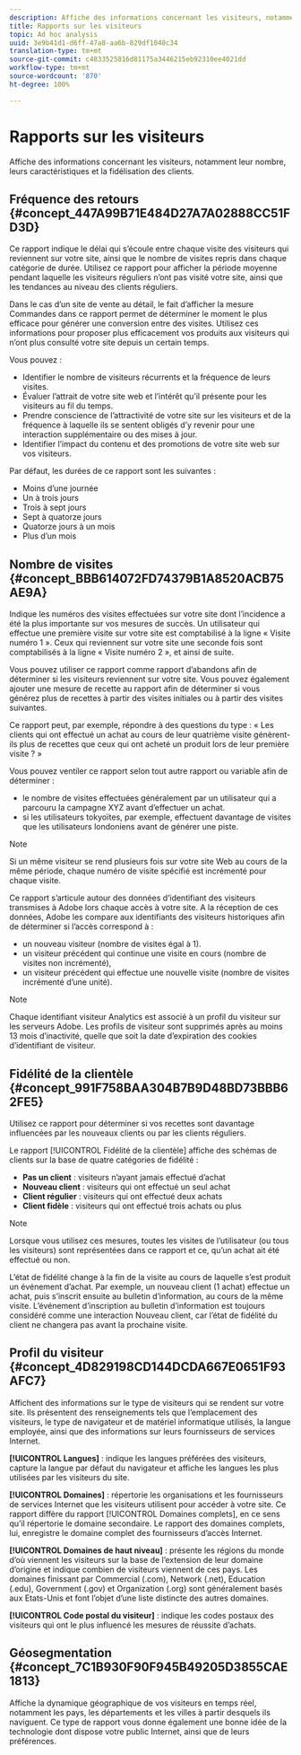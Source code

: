 ```yaml
---
description: Affiche des informations concernant les visiteurs, notamment leur nombre, leurs caractéristiques et la fidélisation des clients.
title: Rapports sur les visiteurs
topic: Ad hoc analysis
uuid: 3e9b41d1-d6ff-47a8-aa6b-829df1040c34
translation-type: tm+mt
source-git-commit: c4833525816d81175a3446215eb92310ee4021dd
workflow-type: tm+mt
source-wordcount: '870'
ht-degree: 100%

---
```



# Rapports sur les visiteurs

Affiche des informations concernant les visiteurs, notamment leur nombre, leurs caractéristiques et la fidélisation des clients.

## Fréquence des retours {#concept_447A99B71E484D27A7A02888CC51FD3D}

Ce rapport indique le délai qui s’écoule entre chaque visite des visiteurs qui reviennent sur votre site, ainsi que le nombre de visites repris dans chaque catégorie de durée. Utilisez ce rapport pour afficher la période moyenne pendant laquelle les visiteurs réguliers n’ont pas visité votre site, ainsi que les tendances au niveau des clients réguliers.

<!-- 

c_reports_return_freq.xml

 -->

Dans le cas d’un site de vente au détail, le fait d’afficher la mesure Commandes dans ce rapport permet de déterminer le moment le plus efficace pour générer une conversion entre des visites. Utilisez ces informations pour proposer plus efficacement vos produits aux visiteurs qui n’ont plus consulté votre site depuis un certain temps.

Vous pouvez :

* Identifier le nombre de visiteurs récurrents et la fréquence de leurs visites.
* Évaluer l’attrait de votre site web et l’intérêt qu’il présente pour les visiteurs au fil du temps.
* Prendre conscience de l’attractivité de votre site sur les visiteurs et de la fréquence à laquelle ils se sentent obligés d’y revenir pour une interaction supplémentaire ou des mises à jour.
* Identifier l’impact du contenu et des promotions de votre site web sur vos visiteurs.

Par défaut, les durées de ce rapport sont les suivantes :

* Moins d’une journée
* Un à trois jours
* Trois à sept jours
* Sept à quatorze jours
* Quatorze jours à un mois
* Plus d’un mois

## Nombre de visites {#concept_BBB614072FD74379B1A8520ACB75AE9A}

Indique les numéros des visites effectuées sur votre site dont l’incidence a été la plus importante sur vos mesures de succès. Un utilisateur qui effectue une première visite sur votre site est comptabilisé à la ligne « Visite numéro 1 ». Ceux qui reviennent sur votre site une seconde fois sont comptabilisés à la ligne « Visite numéro 2 », et ainsi de suite.

<!-- 

c_reports_visit_number.xml

 -->

Vous pouvez utiliser ce rapport comme rapport d’abandons afin de déterminer si les visiteurs reviennent sur votre site. Vous pouvez également ajouter une mesure de recette au rapport afin de déterminer si vous générez plus de recettes à partir des visites initiales ou à partir des visites suivantes.

Ce rapport peut, par exemple, répondre à des questions du type : « Les clients qui ont effectué un achat au cours de leur quatrième visite génèrent-ils plus de recettes que ceux qui ont acheté un produit lors de leur première visite ? »

Vous pouvez ventiler ce rapport selon tout autre rapport ou variable afin de déterminer :

* le nombre de visites effectuées généralement par un utilisateur qui a parcouru la campagne XYZ avant d’effectuer un achat.
* si les utilisateurs tokyoïtes, par exemple, effectuent davantage de visites que les utilisateurs londoniens avant de générer une piste.

>[!NOTE]
>
>Si un même visiteur se rend plusieurs fois sur votre site Web au cours de la même période, chaque numéro de visite spécifié est incrémenté pour chaque visite.

Ce rapport s’articule autour des données d’identifiant des visiteurs transmises à Adobe lors chaque accès à votre site. A la réception de ces données, Adobe les compare aux identifiants des visiteurs historiques afin de déterminer si l’accès correspond à :

* un nouveau visiteur (nombre de visites égal à 1).
* un visiteur précédent qui continue une visite en cours (nombre de visites non incrémenté),
* un visiteur précédent qui effectue une nouvelle visite (nombre de visites incrémenté d’une unité).

>[!NOTE]
>
>Chaque identifiant visiteur Analytics est associé à un profil du visiteur sur les serveurs Adobe. Les profils de visiteur sont supprimés après au moins 13 mois d’inactivité, quelle que soit la date d’expiration des cookies d’identifiant de visiteur.

## Fidélité de la clientèle {#concept_991F758BAA304B7B9D48BD73BBB62FE5}

Utilisez ce rapport pour déterminer si vos recettes sont davantage influencées par les nouveaux clients ou par les clients réguliers.

<!-- 

c_reports_customerloyalty.xml

 -->

Le rapport [!UICONTROL Fidélité de la clientèle] affiche des schémas de clients sur la base de quatre catégories de fidélité :

* **Pas un client** : visiteurs n’ayant jamais effectué d’achat
* **Nouveau client** : visiteurs qui ont effectué un seul achat
* **Client régulier** : visiteurs qui ont effectué deux achats
* **Client fidèle** : visiteurs qui ont effectué trois achats ou plus

>[!NOTE]
>
>Lorsque vous utilisez ces mesures, toutes les visites de l’utilisateur (ou tous les visiteurs) sont représentées dans ce rapport et ce, qu’un achat ait été effectué ou non.

L’état de fidélité change à la fin de la visite au cours de laquelle s’est produit un événement d’achat. Par exemple, un nouveau client (1 achat) effectue un achat, puis s’inscrit ensuite au bulletin d’information, au cours de la même visite. L’événement d’inscription au bulletin d’information est toujours considéré comme une interaction Nouveau client, car l’état de fidélité du client ne changera pas avant la prochaine visite.

## Profil du visiteur {#concept_4D829198CD144DCDA667E0651F93AFC7}

Affichent des informations sur le type de visiteurs qui se rendent sur votre site. Ils présentent des renseignements tels que l’emplacement des visiteurs, le type de navigateur et de matériel informatique utilisés, la langue employée, ainsi que des informations sur leurs fournisseurs de services Internet.

<!-- 

c_reports_visitor_profile.xml

 -->

**[!UICONTROL Langues]** : indique les langues préférées des visiteurs, capture la langue par défaut du navigateur et affiche les langues les plus utilisées par les visiteurs du site.

**[!UICONTROL Domaines]** : répertorie les organisations et les fournisseurs de services Internet que les visiteurs utilisent pour accéder à votre site. Ce rapport diffère du rapport [!UICONTROL Domaines complets], en ce sens qu’il répertorie le domaine secondaire. Le rapport des domaines complets, lui, enregistre le domaine complet des fournisseurs d’accès Internet.

**[!UICONTROL Domaines de haut niveau]** : présente les régions du monde d’où viennent les visiteurs sur la base de l’extension de leur domaine d’origine et indique combien de visiteurs viennent de ces pays. Les domaines finissant par Commercial (.com), Network (.net), Education (.edu), Government (.gov) et Organization (.org) sont généralement basés aux Etats-Unis et font l’objet d’une liste distincte des autres domaines.

**[!UICONTROL Code postal du visiteur]** : indique les codes postaux des visiteurs qui ont le plus influencé les mesures de réussite d’achats.

## Géosegmentation {#concept_7C1B930F90F945B49205D3855CAE1813}

<!-- 

c_reports_geosegmentation.xml

 -->

Affiche la dynamique géographique de vos visiteurs en temps réel, notamment les pays, les départements et les villes à partir desquels ils naviguent. Ce type de rapport vous donne également une bonne idée de la technologie dont dispose votre public Internet, ainsi que de leurs préférences.
